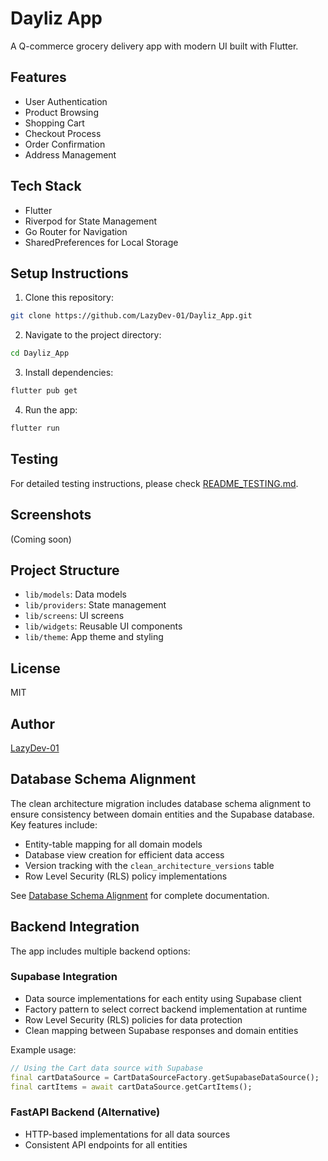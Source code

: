 # Dayliz App

A Q-commerce grocery delivery app with modern UI built with Flutter.

## Features

- User Authentication
- Product Browsing
- Shopping Cart
- Checkout Process
- Order Confirmation
- Address Management

## Tech Stack

- Flutter
- Riverpod for State Management
- Go Router for Navigation
- SharedPreferences for Local Storage

## Setup Instructions

1. Clone this repository:
```bash
git clone https://github.com/LazyDev-01/Dayliz_App.git
```

2. Navigate to the project directory:
```bash
cd Dayliz_App
```

3. Install dependencies:
```bash
flutter pub get
```

4. Run the app:
```bash
flutter run
```

## Testing

For detailed testing instructions, please check [README_TESTING.md](README_TESTING.md).

## Screenshots

(Coming soon)

## Project Structure

- `lib/models`: Data models
- `lib/providers`: State management
- `lib/screens`: UI screens
- `lib/widgets`: Reusable UI components
- `lib/theme`: App theme and styling

## License

MIT

## Author

[LazyDev-01](https://github.com/LazyDev-01)

## Database Schema Alignment

The clean architecture migration includes database schema alignment to ensure consistency between domain entities and the Supabase database. Key features include:

- Entity-table mapping for all domain models
- Database view creation for efficient data access
- Version tracking with the `clean_architecture_versions` table
- Row Level Security (RLS) policy implementations

See [Database Schema Alignment](./docs/database_schema_alignment.md) for complete documentation.

## Backend Integration

The app includes multiple backend options:

### Supabase Integration

- Data source implementations for each entity using Supabase client
- Factory pattern to select correct backend implementation at runtime
- Row Level Security (RLS) policies for data protection
- Clean mapping between Supabase responses and domain entities

Example usage:

```dart
// Using the Cart data source with Supabase
final cartDataSource = CartDataSourceFactory.getSupabaseDataSource();
final cartItems = await cartDataSource.getCartItems();
```

### FastAPI Backend (Alternative)

- HTTP-based implementations for all data sources
- Consistent API endpoints for all entities
